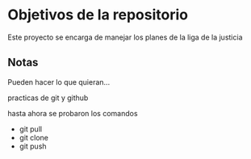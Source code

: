 # Objetivos de la repositorio

Este proyecto se encarga de manejar los planes de la liga de la justicia

## Notas

Pueden hacer lo que quieran...

practicas de git y github

hasta ahora se probaron los comandos

- git pull
- git clone
- git push
